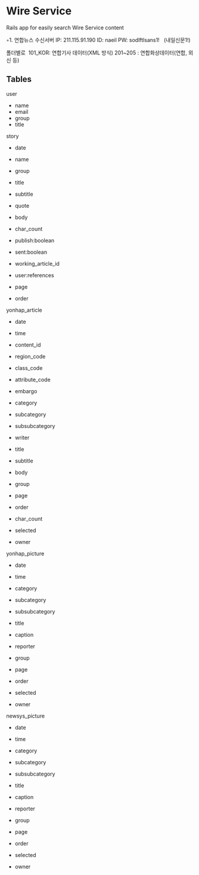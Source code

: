 # Wire Service

Rails app for easily search Wire Service content

◦1. 연합뉴스 수신서버
IP: 211.115.91.190
ID: naeil
PW: sodlftlsans1!   (내일신문1!)

폴더별로 
101_KOR: 연합기사 데이터(XML 방식)
201~205 : 연합화상데이터(연합, 외신 등)

## Tables

user
 - name
 - email
 - group
 - title

story
 - date
 - name
 - group
 - title
 - subtitle
 - quote
 - body
 - char_count
 - publish:boolean
 - sent:boolean

 - working_article_id
 - user:references
 - page
 - order

yonhap_article
 - date
 - time
 - content_id
 - region_code
 - class_code
 - attribute_code
 - embargo
 - category
 - subcategory
 - subsubcategory
 - writer

 - title
 - subtitle
 - body

 - group
 - page
 - order
 - char_count
 - selected
 - owner

yonhap_picture
 - date
 - time
 - category
 - subcategory
 - subsubcategory
 
 - title
 - caption
 - reporter

 - group
 - page
 - order
 - selected
 - owner

newsys_picture

 - date
 - time
 - category
 - subcategory
 - subsubcategory
 - title
 - caption
 - reporter

 - group
 - page
 - order
 - selected
 - owner
